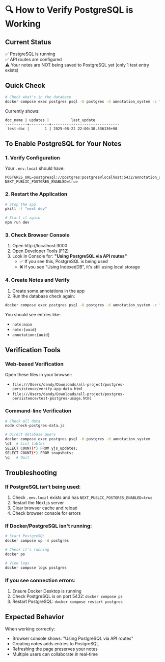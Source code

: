 # 🔍 How to Verify PostgreSQL is Working

## Current Status
✅ PostgreSQL is running  
✅ API routes are configured  
⚠️ Your notes are NOT being saved to PostgreSQL yet (only 1 test entry exists)

## Quick Check
```bash
# Check what's in the database
docker compose exec postgres psql -U postgres -d annotation_system -c "SELECT doc_name, COUNT(*) as updates, MAX(timestamp) as last_update FROM yjs_updates GROUP BY doc_name;"
```

Currently shows:
```
doc_name | updates |          last_update          
----------+---------+-------------------------------
 test-doc |       1 | 2025-08-22 22:00:30.536136+00
```

## To Enable PostgreSQL for Your Notes

### 1. Verify Configuration
Your `.env.local` should have:
```env
POSTGRES_URL=postgresql://postgres:postgres@localhost:5432/annotation_system
NEXT_PUBLIC_POSTGRES_ENABLED=true
```

### 2. Restart the Application
```bash
# Stop the app
pkill -f "next dev"

# Start it again
npm run dev
```

### 3. Check Browser Console
1. Open http://localhost:3000
2. Open Developer Tools (F12)
3. Look in Console for: **"Using PostgreSQL via API routes"**
   - ✅ If you see this, PostgreSQL is being used
   - ❌ If you see "Using IndexedDB", it's still using local storage

### 4. Create Notes and Verify
1. Create some annotations in the app
2. Run the database check again:
```bash
docker compose exec postgres psql -U postgres -d annotation_system -c "SELECT doc_name, COUNT(*) FROM yjs_updates GROUP BY doc_name;"
```

You should see entries like:
- `note:main`
- `note:{uuid}`
- `annotation:{uuid}`

## Verification Tools

### Web-based Verification
Open these files in your browser:
- `file:///Users/dandy/Downloads/all-project/postgres-persistence/verify-app-data.html`
- `file:///Users/dandy/Downloads/all-project/postgres-persistence/test-postgres-usage.html`

### Command-line Verification
```bash
# Check all data
node check-postgres-data.js

# Direct database query
docker compose exec postgres psql -U postgres -d annotation_system
\dt  # List tables
SELECT COUNT(*) FROM yjs_updates;
SELECT COUNT(*) FROM snapshots;
\q   # Quit
```

## Troubleshooting

### If PostgreSQL isn't being used:
1. Check `.env.local` exists and has `NEXT_PUBLIC_POSTGRES_ENABLED=true`
2. Restart the Next.js server
3. Clear browser cache and reload
4. Check browser console for errors

### If Docker/PostgreSQL isn't running:
```bash
# Start PostgreSQL
docker compose up -d postgres

# Check it's running
docker ps

# View logs
docker compose logs postgres
```

### If you see connection errors:
1. Ensure Docker Desktop is running
2. Check PostgreSQL is on port 5432: `docker compose ps`
3. Restart PostgreSQL: `docker compose restart postgres`

## Expected Behavior
When working correctly:
- Browser console shows: "Using PostgreSQL via API routes"
- Creating notes adds entries to PostgreSQL
- Refreshing the page preserves your notes
- Multiple users can collaborate in real-time